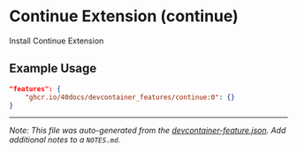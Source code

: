 
# Continue Extension (continue)

Install Continue Extension

## Example Usage

```json
"features": {
    "ghcr.io/40docs/devcontainer_features/continue:0": {}
}
```





---

_Note: This file was auto-generated from the [devcontainer-feature.json](https://github.com/40docs/devcontainer_features/blob/main/src/continue/devcontainer-feature.json).  Add additional notes to a `NOTES.md`._
